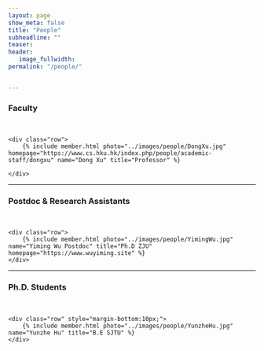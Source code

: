 ```yaml
---
layout: page
show_meta: false
title: "People"
subheadline: ""
teaser: 
header:
   image_fullwidth: 
permalink: "/people/"


---
```


<div class="row">
    <div class="row">
        <h3>Faculty</h3>
        <br/>
    </div>
    
    <div class="row">
        {% include member.html photo="../images/people/DongXu.jpg" homepage="https://www.cs.hku.hk/index.php/people/academic-staff/dongxu" name="Dong Xu" title="Professor" %}
        
    </div>

</div>

---

<div class="row">
    <div class="row">
        <h3 class="medium-12">Postdoc & Research Assistants</h3>
        <br/>
    </div>
    
    <div class="row">
        {% include member.html photo="../images/people/YimingWu.jpg" name="Yiming Wu Postdoc" title="Ph.D ZJU" homepage="https://www.wuyiming.site" %}
    </div>
    
</div>

---

<div class="row">
    <div class="row">
        <h3 class="medium-12">Ph.D. Students</h3>
        <br/>
    </div>

    <div class="row" style="margin-bottom:10px;">
        {% include member.html photo="../images/people/YunzheHu.jpg" name="Yunzhe Hu" title="B.E SJTU" %}
    </div>

</div>
